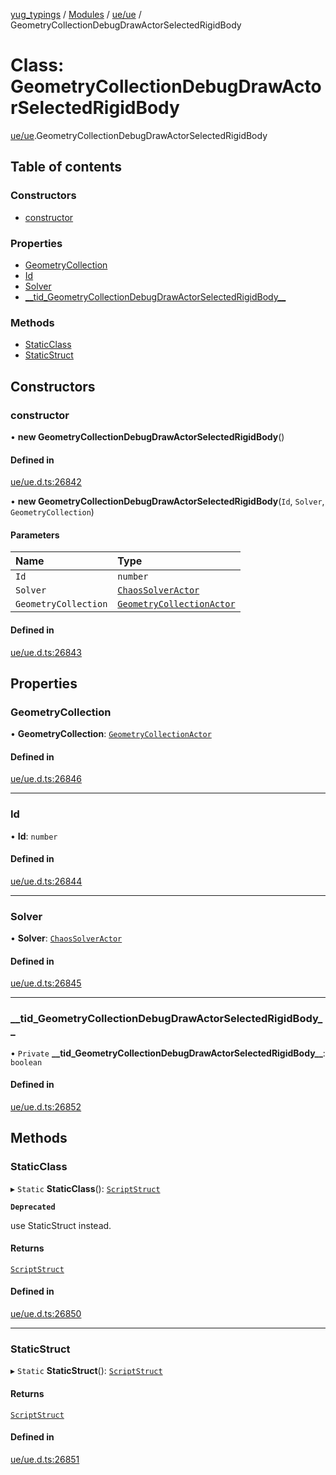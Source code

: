 [yug_typings](../README.md) / [Modules](../modules.md) / [ue/ue](../modules/ue_ue.md) / GeometryCollectionDebugDrawActorSelectedRigidBody

# Class: GeometryCollectionDebugDrawActorSelectedRigidBody

[ue/ue](../modules/ue_ue.md).GeometryCollectionDebugDrawActorSelectedRigidBody

## Table of contents

### Constructors

- [constructor](ue_ue.GeometryCollectionDebugDrawActorSelectedRigidBody.md#constructor)

### Properties

- [GeometryCollection](ue_ue.GeometryCollectionDebugDrawActorSelectedRigidBody.md#geometrycollection)
- [Id](ue_ue.GeometryCollectionDebugDrawActorSelectedRigidBody.md#id)
- [Solver](ue_ue.GeometryCollectionDebugDrawActorSelectedRigidBody.md#solver)
- [\_\_tid\_GeometryCollectionDebugDrawActorSelectedRigidBody\_\_](ue_ue.GeometryCollectionDebugDrawActorSelectedRigidBody.md#__tid_geometrycollectiondebugdrawactorselectedrigidbody__)

### Methods

- [StaticClass](ue_ue.GeometryCollectionDebugDrawActorSelectedRigidBody.md#staticclass)
- [StaticStruct](ue_ue.GeometryCollectionDebugDrawActorSelectedRigidBody.md#staticstruct)

## Constructors

### constructor

• **new GeometryCollectionDebugDrawActorSelectedRigidBody**()

#### Defined in

[ue/ue.d.ts:26842](https://github.com/YugMetaverse/yug_typings/blob/25cad34/ue/ue.d.ts#L26842)

• **new GeometryCollectionDebugDrawActorSelectedRigidBody**(`Id`, `Solver`, `GeometryCollection`)

#### Parameters

| Name | Type |
| :------ | :------ |
| `Id` | `number` |
| `Solver` | [`ChaosSolverActor`](ue_ue.ChaosSolverActor.md) |
| `GeometryCollection` | [`GeometryCollectionActor`](ue_ue.GeometryCollectionActor.md) |

#### Defined in

[ue/ue.d.ts:26843](https://github.com/YugMetaverse/yug_typings/blob/25cad34/ue/ue.d.ts#L26843)

## Properties

### GeometryCollection

• **GeometryCollection**: [`GeometryCollectionActor`](ue_ue.GeometryCollectionActor.md)

#### Defined in

[ue/ue.d.ts:26846](https://github.com/YugMetaverse/yug_typings/blob/25cad34/ue/ue.d.ts#L26846)

___

### Id

• **Id**: `number`

#### Defined in

[ue/ue.d.ts:26844](https://github.com/YugMetaverse/yug_typings/blob/25cad34/ue/ue.d.ts#L26844)

___

### Solver

• **Solver**: [`ChaosSolverActor`](ue_ue.ChaosSolverActor.md)

#### Defined in

[ue/ue.d.ts:26845](https://github.com/YugMetaverse/yug_typings/blob/25cad34/ue/ue.d.ts#L26845)

___

### \_\_tid\_GeometryCollectionDebugDrawActorSelectedRigidBody\_\_

• `Private` **\_\_tid\_GeometryCollectionDebugDrawActorSelectedRigidBody\_\_**: `boolean`

#### Defined in

[ue/ue.d.ts:26852](https://github.com/YugMetaverse/yug_typings/blob/25cad34/ue/ue.d.ts#L26852)

## Methods

### StaticClass

▸ `Static` **StaticClass**(): [`ScriptStruct`](ue_ue.ScriptStruct.md)

**`Deprecated`**

use StaticStruct instead.

#### Returns

[`ScriptStruct`](ue_ue.ScriptStruct.md)

#### Defined in

[ue/ue.d.ts:26850](https://github.com/YugMetaverse/yug_typings/blob/25cad34/ue/ue.d.ts#L26850)

___

### StaticStruct

▸ `Static` **StaticStruct**(): [`ScriptStruct`](ue_ue.ScriptStruct.md)

#### Returns

[`ScriptStruct`](ue_ue.ScriptStruct.md)

#### Defined in

[ue/ue.d.ts:26851](https://github.com/YugMetaverse/yug_typings/blob/25cad34/ue/ue.d.ts#L26851)
